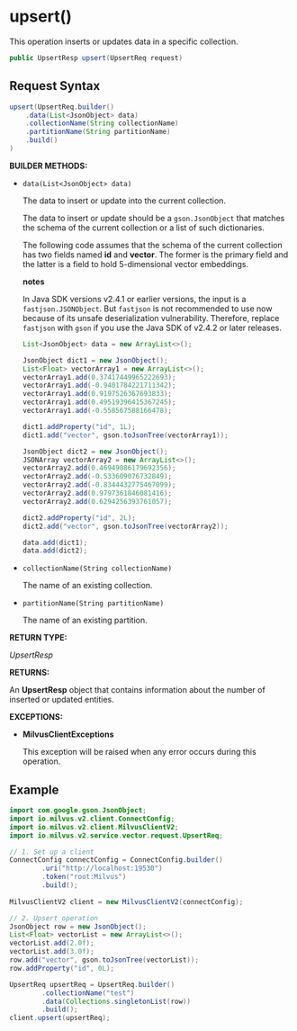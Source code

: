 # upsert()

This operation inserts or updates data in a specific collection.

```java
public UpsertResp upsert(UpsertReq request)
```

## Request Syntax

```java
upsert(UpsertReq.builder()
    .data(List<JsonObject> data)
    .collectionName(String collectionName)
    .partitionName(String partitionName)
    .build()
)
```

**BUILDER METHODS:**

- `data(List<JsonObject> data)`

    The data to insert or update into the current collection.

    The data to insert or update should be a `gson.JsonObject` that matches the schema of the current collection or a list of such dictionaries. 

    The following code assumes that the schema of the current collection has two fields named **id** and **vector**. The former is the primary field and the latter is a field to hold 5-dimensional vector embeddings.

    <div class="admonition note">

    <p><b>notes</b></p>

    <p>In Java SDK versions v2.4.1 or earlier versions, the input is a <code>fastjson.JSONObject</code>. But <code>fastjson</code> is not recommended to use now because of its unsafe deserialization vulnerability. Therefore, replace <code>fastjson</code> with <code>gson</code> if you use the Java SDK of v2.4.2 or later releases.</p>

    </div>

    ```java
    List<JsonObject> data = new ArrayList<>();
    
    JsonObject dict1 = new JsonObject();
    List<Float> vectorArray1 = new ArrayList<>();
    vectorArray1.add(0.37417449965222693);
    vectorArray1.add(-0.9401784221711342);
    vectorArray1.add(0.9197526367693833);
    vectorArray1.add(0.49519396415367245);
    vectorArray1.add(-0.558567588166478);
    
    dict1.addProperty("id", 1L);
    dict1.add("vector", gson.toJsonTree(vectorArray1));
    
    JsonObject dict2 = new JsonObject();
    JSONArray vectorArray2 = new ArrayList<>();
    vectorArray2.add(0.46949086179692356);
    vectorArray2.add(-0.533609076732849);
    vectorArray2.add(-0.8344432775467099);
    vectorArray2.add(0.9797361846081416);
    vectorArray2.add(0.6294256393761057);
    
    dict2.addProperty("id", 2L);
    dict2.add("vector", gson.toJsonTree(vectorArray2));
    
    data.add(dict1);
    data.add(dict2);
    ```

- `collectionName(String collectionName)`

    The name of an existing collection.

- `partitionName(String partitionName)`

    The name of an existing partition.

**RETURN TYPE:**

*UpsertResp*

**RETURNS:**

An **UpsertResp** object that contains information about the number of inserted or updated entities.

**EXCEPTIONS:**

- **MilvusClientExceptions**

    This exception will be raised when any error occurs during this operation.

## Example

```java
import com.google.gson.JsonObject;
import io.milvus.v2.client.ConnectConfig;
import io.milvus.v2.client.MilvusClientV2;
import io.milvus.v2.service.vector.request.UpsertReq;

// 1. Set up a client
ConnectConfig connectConfig = ConnectConfig.builder()
        .uri("http://localhost:19530")
        .token("root:Milvus")
        .build();
        
MilvusClientV2 client = new MilvusClientV2(connectConfig);

// 2. Upsert operation
JsonObject row = new JsonObject();
List<Float> vectorList = new ArrayList<>();
vectorList.add(2.0f);
vectorList.add(3.0f);
row.add("vector", gson.toJsonTree(vectorList));
row.addProperty("id", 0L);

UpsertReq upsertReq = UpsertReq.builder()
        .collectionName("test")
        .data(Collections.singletonList(row))
        .build();
client.upsert(upsertReq);
```

